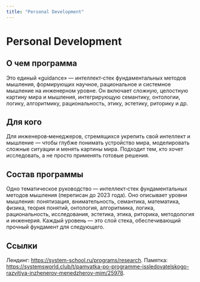 ```yaml
---
title: "Personal Development"
---
```


# Personal Development
## О чем программа
Это единый «guidance» — интеллект‑стек фундаментальных методов мышления, формирующих научное, рациональное и системное мышление на инженерном уровне. Он включает сложную, целостную картину мира и мышления, интегрирующую семантику, онтологии, логику, алгоритмику, рациональность, этику, эстетику, риторику и др. 

## Для кого
Для инженеров‑менеджеров, стремящихся укрепить свой интеллект и мышление — чтобы глубже понимать устройство мира, моделировать сложные ситуации и менять картины мира. Подходит тем, кто хочет исследовать, а не просто применять готовые решения.

## Состав программы
Одно тематическое руководство — интеллект‑стек фундаментальных методов мышления (переписан до 2023 года). Оно описывает уровни мышления: понятизация, внимательность, семантика, математика, физика, теория понятий, онтология, алгоритмика, логика, рациональность, исследования, эстетика, этика, риторика, методология и инженерия. Каждый уровень — это слой стека, обеспечивающий прочный фундамент для следующего.

## Ссылки
Лендинг: https://system-school.ru/programs/research.
Памятка: https://systemsworld.club/t/pamyatka-po-programme-issledovatelskogo-razvitiya-inzhenerov-menedzherov-mim/25978.
